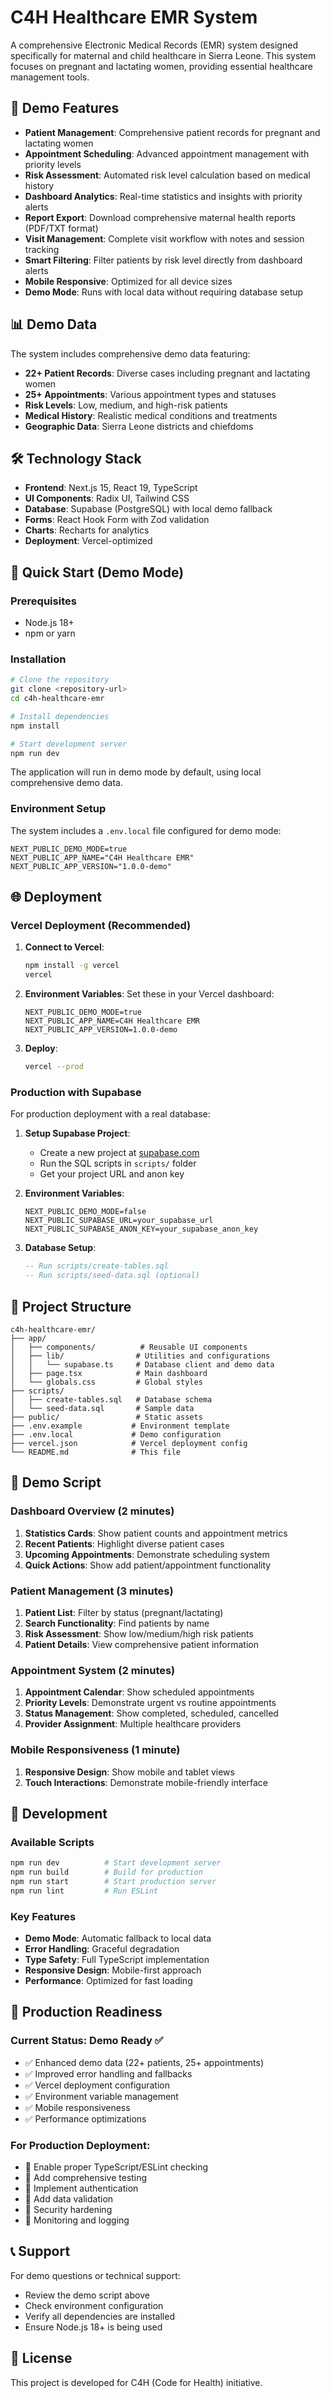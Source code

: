 # C4H Healthcare EMR System

A comprehensive Electronic Medical Records (EMR) system designed specifically for maternal and child healthcare in Sierra Leone. This system focuses on pregnant and lactating women, providing essential healthcare management tools.

## 🚀 Demo Features

- **Patient Management**: Comprehensive patient records for pregnant and lactating women
- **Appointment Scheduling**: Advanced appointment management with priority levels
- **Risk Assessment**: Automated risk level calculation based on medical history
- **Dashboard Analytics**: Real-time statistics and insights with priority alerts
- **Report Export**: Download comprehensive maternal health reports (PDF/TXT format)
- **Visit Management**: Complete visit workflow with notes and session tracking
- **Smart Filtering**: Filter patients by risk level directly from dashboard alerts
- **Mobile Responsive**: Optimized for all device sizes
- **Demo Mode**: Runs with local data without requiring database setup

## 📊 Demo Data

The system includes comprehensive demo data featuring:
- **22+ Patient Records**: Diverse cases including pregnant and lactating women
- **25+ Appointments**: Various appointment types and statuses
- **Risk Levels**: Low, medium, and high-risk patients
- **Medical History**: Realistic medical conditions and treatments
- **Geographic Data**: Sierra Leone districts and chiefdoms

## 🛠 Technology Stack

- **Frontend**: Next.js 15, React 19, TypeScript
- **UI Components**: Radix UI, Tailwind CSS
- **Database**: Supabase (PostgreSQL) with local demo fallback
- **Forms**: React Hook Form with Zod validation
- **Charts**: Recharts for analytics
- **Deployment**: Vercel-optimized

## 🚀 Quick Start (Demo Mode)

### Prerequisites
- Node.js 18+ 
- npm or yarn

### Installation

```bash
# Clone the repository
git clone <repository-url>
cd c4h-healthcare-emr

# Install dependencies
npm install

# Start development server
npm run dev
```

The application will run in demo mode by default, using local comprehensive demo data.

### Environment Setup

The system includes a `.env.local` file configured for demo mode:

```env
NEXT_PUBLIC_DEMO_MODE=true
NEXT_PUBLIC_APP_NAME="C4H Healthcare EMR"
NEXT_PUBLIC_APP_VERSION="1.0.0-demo"
```

## 🌐 Deployment

### Vercel Deployment (Recommended)

1. **Connect to Vercel**:
   ```bash
   npm install -g vercel
   vercel
   ```

2. **Environment Variables**:
   Set these in your Vercel dashboard:
   ```
   NEXT_PUBLIC_DEMO_MODE=true
   NEXT_PUBLIC_APP_NAME=C4H Healthcare EMR
   NEXT_PUBLIC_APP_VERSION=1.0.0-demo
   ```

3. **Deploy**:
   ```bash
   vercel --prod
   ```

### Production with Supabase

For production deployment with a real database:

1. **Setup Supabase Project**:
   - Create a new project at [supabase.com](https://supabase.com)
   - Run the SQL scripts in `scripts/` folder
   - Get your project URL and anon key

2. **Environment Variables**:
   ```env
   NEXT_PUBLIC_DEMO_MODE=false
   NEXT_PUBLIC_SUPABASE_URL=your_supabase_url
   NEXT_PUBLIC_SUPABASE_ANON_KEY=your_supabase_anon_key
   ```

3. **Database Setup**:
   ```sql
   -- Run scripts/create-tables.sql
   -- Run scripts/seed-data.sql (optional)
   ```

## 📁 Project Structure

```
c4h-healthcare-emr/
├── app/
│   ├── components/          # Reusable UI components
│   ├── lib/                # Utilities and configurations
│   │   └── supabase.ts     # Database client and demo data
│   ├── page.tsx            # Main dashboard
│   └── globals.css         # Global styles
├── scripts/
│   ├── create-tables.sql   # Database schema
│   └── seed-data.sql       # Sample data
├── public/                 # Static assets
├── .env.example           # Environment template
├── .env.local             # Demo configuration
├── vercel.json            # Vercel deployment config
└── README.md              # This file
```

## 🎯 Demo Script

### Dashboard Overview (2 minutes)
1. **Statistics Cards**: Show patient counts and appointment metrics
2. **Recent Patients**: Highlight diverse patient cases
3. **Upcoming Appointments**: Demonstrate scheduling system
4. **Quick Actions**: Show add patient/appointment functionality

### Patient Management (3 minutes)
1. **Patient List**: Filter by status (pregnant/lactating)
2. **Search Functionality**: Find patients by name
3. **Risk Assessment**: Show low/medium/high risk patients
4. **Patient Details**: View comprehensive patient information

### Appointment System (2 minutes)
1. **Appointment Calendar**: Show scheduled appointments
2. **Priority Levels**: Demonstrate urgent vs routine appointments
3. **Status Management**: Show completed, scheduled, cancelled
4. **Provider Assignment**: Multiple healthcare providers

### Mobile Responsiveness (1 minute)
1. **Responsive Design**: Show mobile and tablet views
2. **Touch Interactions**: Demonstrate mobile-friendly interface

## 🔧 Development

### Available Scripts

```bash
npm run dev          # Start development server
npm run build        # Build for production
npm run start        # Start production server
npm run lint         # Run ESLint
```

### Key Features

- **Demo Mode**: Automatic fallback to local data
- **Error Handling**: Graceful degradation
- **Type Safety**: Full TypeScript implementation
- **Responsive Design**: Mobile-first approach
- **Performance**: Optimized for fast loading

## 🚨 Production Readiness

### Current Status: Demo Ready ✅
- ✅ Enhanced demo data (22+ patients, 25+ appointments)
- ✅ Improved error handling and fallbacks
- ✅ Vercel deployment configuration
- ✅ Environment variable management
- ✅ Mobile responsiveness
- ✅ Performance optimizations

### For Production Deployment:
- 🔄 Enable proper TypeScript/ESLint checking
- 🔄 Add comprehensive testing
- 🔄 Implement authentication
- 🔄 Add data validation
- 🔄 Security hardening
- 🔄 Monitoring and logging

## 📞 Support

For demo questions or technical support:
- Review the demo script above
- Check environment configuration
- Verify all dependencies are installed
- Ensure Node.js 18+ is being used

## 📄 License

This project is developed for C4H (Code for Health) initiative.